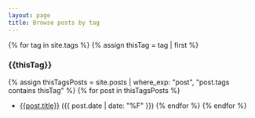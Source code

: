 ```yaml
---
layout: page
title: Browse posts by tag
---
```

{% for tag in site.tags %}
{% assign thisTag = tag | first %}
### {{thisTag}}
{% assign thisTagsPosts = site.posts | where_exp: "post", "post.tags contains thisTag" %}
{% for post in thisTagsPosts %}
* [{{post.title}}]({{post.url}}) ({{ post.date | date: "%F" }})
{% endfor %}
{% endfor %}
